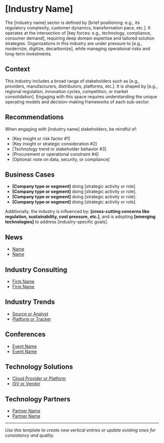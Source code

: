 # [Industry Name]

The [industry name] sector is defined by [brief positioning: e.g., its regulatory complexity, customer dynamics, transformation pace, etc.]. It operates at the intersection of [key forces: e.g., technology, compliance, consumer demand], requiring deep domain expertise and tailored solution strategies. Organizations in this industry are under pressure to [e.g., modernize, digitize, decarbonize], while managing operational risks and long-term investments.

## Context

This industry includes a broad range of stakeholders such as [e.g., providers, manufacturers, distributors, platforms, etc.]. It is shaped by [e.g., regional regulation, innovation cycles, competition, or market consolidation]. Engaging with this space requires understanding the unique operating models and decision-making frameworks of each sub-sector.

## Recommendations

When engaging with [industry name] stakeholders, be mindful of:

- [Key insight or risk factor #1]  
- [Key insight or strategic consideration #2]  
- [Technology trend or stakeholder behavior #3]  
- [Procurement or operational constraint #4]  
- [Optional: note on data, security, or compliance]  

## Business Cases

- **[Company type or segment]** doing [strategic activity or role].  
- **[Company type or segment]** doing [strategic activity or role].  
- **[Company type or segment]** doing [strategic activity or role].  
- **[Company type or segment]** doing [strategic activity or role].

Additionally, the industry is influenced by: **[cross-cutting concerns like regulation, sustainability, cost pressure, etc.]**, and is adopting **[emerging technologies]** to address [industry-specific goals].

## News

- [Name](link)
- [Name](link)

## Industry Consulting

- [Firm Name](link)
- [Firm Name](link)

## Industry Trends

- [Source or Analyst](link)
- [Platform or Tracker](link)

## Conferences

- [Event Name](link)
- [Event Name](link)

## Technology Solutions

- [Cloud Provider or Platform](link)
- [ISV or Vendor](link)

## Technology Partners

- [Partner Name](link)
- [Partner Name](link)

---

*Use this template to create new vertical entries or update existing ones for consistency and quality.*
